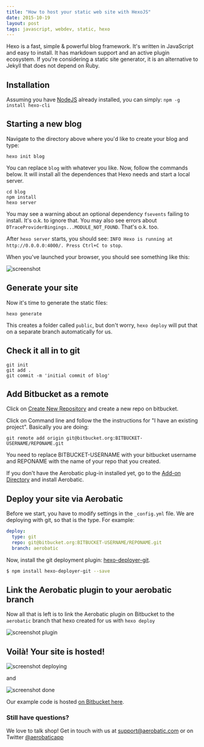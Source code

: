 ```yaml
---
title: "How to host your static web site with HexoJS"
date: 2015-10-19
layout: post
tags: javascript, webdev, static, hexo
---
```


Hexo is a fast, simple & powerful blog framework. It's written in JavaScript and easy to install. It has markdown support and an active plugin ecosystem. If you're considering a static site generator, it is an alternative to Jekyll that does not depend on Ruby.

## Installation
Assuming you have [NodeJS](http://nodejs.org) already installed, you can simply:
`npm -g install hexo-cli`

## Starting a new blog
Navigate to the directory above where you'd like to create your blog and type:

```
hexo init blog
```

You can replace `blog` with whatever you like. Now, follow the commands below. It will install all the dependences that Hexo needs and start a local server.

```
cd blog
npm install
hexo server
```

You may see a warning about an optional dependency `fsevents` failing to install. It's o.k. to ignore that. You may also see errors about `DTraceProviderBingings...MODULE_NOT_FOUND`. That's o.k. too.

After `hexo server` starts, you should see:
`INFO Hexo is running at http://0.0.0.0:4000/. Press Ctrl+C to stop`.

When you've launched your browser, you should see something like this:

<img alt="screenshot" class="img-responsive" src="http://aerobatic.com/img/hexo/hexo-install-page.png">

## Generate your site
Now it's time to generate the static files:

```
hexo generate
```

This creates a folder called `public`, but don't worry, `hexo deploy` will put that on a separate branch automatically for us.

## Check it all in to git

```
git init
git add .
git commit -m 'initial commit of blog'
```

## Add Bitbucket as a remote
Click on [Create New Repository](https://bitbucket.org/repo/create)
and create a new repo on bitbucket.

Click on Command line and follow the the instructions for "I have an existing project". Basically you are doing:
```
git remote add origin git@bitbucket.org:BITBUCKET-USERNAME/REPONAME.git
```
You need to replace BITBUCKET-USERNAME with your bitbucket username and REPONAME with the name of your repo that you created.

If you don't have the Aerobatic plug-in installed yet, go to the [Add-on Directory](https://bitbucket.org/account/addon-directory/) and install Aerobatic.

## Deploy your site via Aerobatic

Before we start, you have to modify settings in the `_config.yml` file. We are deploying with git, so that is the type. For example:

``` yaml
deploy:
  type: git
  repo: git@bitbucket.org:BITBUCKET-USERNAME/REPONAME.git
  branch: aerobatic
```

Now, install the git deployment plugin:  [hexo-deployer-git](https://github.com/hexojs/hexo-deployer-git).

``` bash
$ npm install hexo-deployer-git --save
```

## Link the Aerobatic plugin to your aerobatic branch

Now all that is left is to link the Aerobatic plugin on Bitbucket to the `aerobatic` branch that hexo created for us with `hexo deploy`

<img alt="screenshot plugin" class="img-responsive" src="http://aerobatic.com/img/hexo/link-repo-aerobatic.png">

## Voilà! Your site is hosted!

<img alt="screenshot deploying" class="img-responsive" src="http://aerobatic.com/img/hexo/hexo-deployed.png">

and

<img alt="screenshot done" class="img-responsive" src="http://aerobatic.com/img/hexo/hexo-done.png">

Our example code is hosted [on Bitbucket here](https://bitbucket.org/aerobatic/hexo-test/).

### Still have questions?

We love to talk shop! Get in touch with us at [support@aerobatic.com](mailto:support@aerobatic.com) or on Twitter [@aerobaticapp](https://twitter.com/aerobaticapp)
